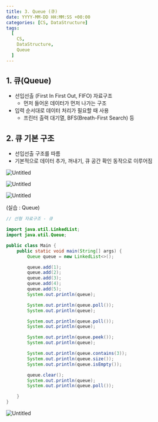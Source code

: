 ```yaml
---
title: 3. Queue (큐)
date: YYYY-MM-DD HH:MM:SS +00:00
categories: [CS, DataStructure]
tags:
  [
    CS,
    DataStructure,
    Queue
  ]
---
```


## 1. 큐(Queue)

- 선입선출 (First In First Out, FIFO) 자료구조
    - 먼저 들어온 데이터가 먼저 나가는 구조
- 입력 순서대로 데이터 처리가 필요할 때 사용
    - 프린터 출력 대기열, BFS(Breath-First Search) 등

## 2. 큐 기본 구조

- 선입선출 구조를 따름
- 기본적으로 데이터 추가, 꺼내기, 큐 공간 확인 동작으로 이루어짐

![Untitled](https://prod-files-secure.s3.us-west-2.amazonaws.com/97f8f071-477d-4db3-a9c0-4dad109b848c/5f0a5e2d-7b02-4256-957d-243f799c1f6a/Untitled.png)

![Untitled](https://prod-files-secure.s3.us-west-2.amazonaws.com/97f8f071-477d-4db3-a9c0-4dad109b848c/bbdad6a9-c5e8-42c7-ad89-494feaff7d17/Untitled.png)

![Untitled](https://prod-files-secure.s3.us-west-2.amazonaws.com/97f8f071-477d-4db3-a9c0-4dad109b848c/ab574e5e-202a-4f4a-8539-93bc3fa391ea/Untitled.png)

(실습 : Queue)

```java
// 선형 자료구조 - 큐

import java.util.LinkedList;
import java.util.Queue;

public class Main {
    public static void main(String[] args) {
        Queue queue = new LinkedList<>();

        queue.add(1);
        queue.add(2);
        queue.add(3);
        queue.add(4);
        queue.add(5);
        System.out.println(queue);

        System.out.println(queue.poll());
        System.out.println(queue);

        System.out.println(queue.poll());
        System.out.println(queue);

        System.out.println(queue.peek());
        System.out.println(queue);

        System.out.println(queue.contains(3));
        System.out.println(queue.size());
        System.out.println(queue.isEmpty());

        queue.clear();
        System.out.println(queue);
        System.out.println(queue.poll());

    }
}
```

![Untitled](https://prod-files-secure.s3.us-west-2.amazonaws.com/97f8f071-477d-4db3-a9c0-4dad109b848c/87fa01b0-478b-409d-b01f-f54f00856837/Untitled.png)


